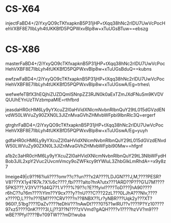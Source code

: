# CS-X64

injectFaBD4+/2iYxyQO9cTKfxapknB5P31jHP+tXqq38hNc2rIDU7UwVcPocHehVXBF8E7llbLyh4tUKKBfD5PQPWxvBlp8w+xTuUGsBTuw==ebszg

# CS-X86

masterFaBD4+/2iYxyQO9cTKfxapknB5P31jHP+tXqq38hNc2rIDU7UwVcPocHehVXBF8E7llbLyh4tUKKBfD5PQPWxvBlp8w+xTuUGsBduQ==kubns

ewfzwFaBD4+/2iYxyQO9cTKfxapknB5P31jHP+tXqq38hNc2rIDU7UwVcPocHehVXBF8E7llbLyh4tUKKBfD5PQPWxvBlp8w+xTuUGswA/Eg=trhes\



wefwefeTBfX3hEQjhiZUZDQmlSNnpZZ3RJN0k0aExTZmJXdFNuSm9KVDVQUUhEYnUzTlVzbmpaMlE=rthfbrd



jeasdaHR0cHM6Ly9yYXcuZ2l0aHVidXNlcmNvbnRlbnQuY29tL015dGVzdENvdW50LWVuZy90ZXN0L3JlZnMvaGVhZHMvbWFpbi9lbnRlc3Q=ergerf


gtrghrFaBD4+/2iYxyQO9cTKfxapknB5P31jHP+tXqq38hNc2rIDU7UwVcPocHehVXBF8E7llbLyh4tUKKBfD5PQPWxvBlp8w+xTuUGswA/Eg=yuyh


gdfaHR0cHM6Ly9yYXcuZ2l0aHVidXNlcmNvbnRlbnQuY29tL015dGVzdENvdW50LWVuZy90ZXN0L3JlZnMvaGVhZHMvbWFpbi90Mw==hfgnf

a1b2c3aHR0cHM6Ly9yYXcuZ2l0aHVidXNlcmNvbnRlbnQuY29tL3NlbWFydHBob3JlL2xpY2Vuc2UvcmVmcy9oZWFkcy9tYWluL3ZhbGlkLmRhdA==x9y8z7

Imeige49|c9??f6?iuli????omr??c??un???x2A????LDJGN???J,M,????PESR?V8???YX1y4?R7k.?X%6c????,fbi????alto?hrA?utx???1ARD??P???G1J7M????5PKS???,V3YV??1d4Q7?1.V???%?9??c?E??fyivl????ToD???|hA90????r6hC??u?6m????iYlm??Y9cx???y??nU???C???22zL???0LJhA???NIv,????x????D,L???n???EM????CRV????n??8NBX??Lr?yNBR???Uqk2y???XT?960l?,51bg????DaZv????teDhV???nAwDt????0?5?1wlRU??v????P?Yz10????97xz5????0nK????3l,Lj??3??N????zVVmd?gAQH????v1????hzVV?m9???wBE??PfyI????Bv?09TW???mD!!wuba
